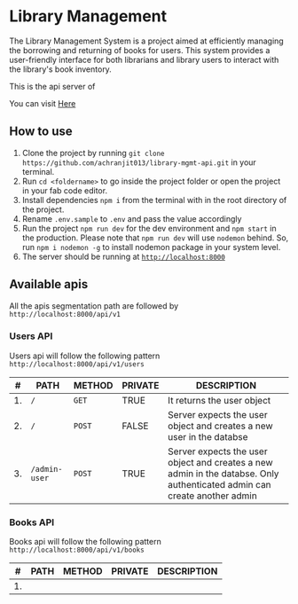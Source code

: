 # Library Management

The Library Management System is a project aimed at efficiently managing the borrowing and returning of books for users. This system provides a user-friendly interface for both librarians and library users to interact with the library's book inventory.

This is the api server of

You can visit [Here]()

## How to use

1. Clone the project by running `git clone https://github.com/achranjit013/library-mgmt-api.git` in your terminal.
2. Run `cd <foldername>` to go inside the project folder or open the project in your fab code editor.
3. Install dependencies `npm i` from the terminal with in the root directory of the project.
4. Rename `.env.sample` to `.env` and pass the value accordingly
5. Run the project `npm run dev` for the dev environment and `npm start` in the production. Please note that `npm run dev` will use `nodemon` behind. So, run `npm i nodemon -g` to install nodemon package in your system level.
6. The server should be running at [`http://localhost:8000`](http://localhost:8000)

## Available apis

All the apis segmentation path are followed by `http://localhost:8000/api/v1`

### Users API

Users api will follow the following pattern `http://localhost:8000/api/v1/users`

| #   | PATH          | METHOD | PRIVATE | DESCRIPTION                                                                                                              |
| --- | ------------- | ------ | ------- | ------------------------------------------------------------------------------------------------------------------------ |
| 1.  | `/`           | `GET`  | TRUE    | It returns the user object                                                                                               |
| 2.  | `/`           | `POST` | FALSE   | Server expects the user object and creates a new user in the databse                                                     |
| 3.  | `/admin-user` | `POST` | TRUE    | Server expects the user object and creates a new admin in the databse. Only authenticated admin can create another admin |

### Books API

Books api will follow the following pattern `http://localhost:8000/api/v1/books`

| #   | PATH | METHOD | PRIVATE | DESCRIPTION |
| --- | ---- | ------ | ------- | ----------- |
| 1.  |      |        |         |             |
